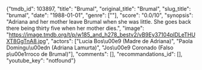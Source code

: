 {"tmdb_id": 103897, "title": "Brumal", "original_title": "Brumal", "slug_title": "brumal", "date": "1988-01-01", "genre": [""], "score": "0.0/10", "synopsis": "Adriana and her mother leave Brumal when she was little. She goes back there being thirty five when her mother dies.", "image": "https://image.tmdb.org/t/p/w185_and_h278_bestv2/vB9Ey37104plDLeTHUXT8GgTnA8.jpg", "actors": ["Lucia Bos\u00e9 (Madre de Adriana)", "Paola Domingu\u00edn (Adriana Lamurta)", "Jos\u00e9 Coronado (Falso p\u00e1rroco de Brumal)"], "comments": [], "recommandations_id": [], "youtube_key": "notfound"}